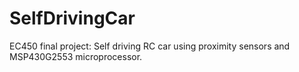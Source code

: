 SelfDrivingCar
==============

EC450 final project: Self driving RC car using proximity sensors and MSP430G2553 microprocessor.

